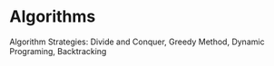 # Algorithms
Algorithm Strategies: Divide and Conquer, Greedy Method, Dynamic Programing, Backtracking

